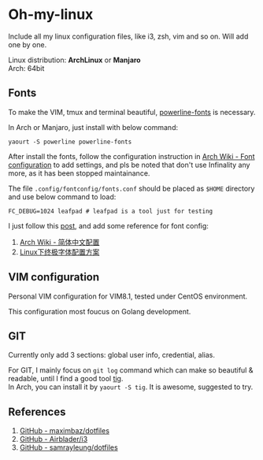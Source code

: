 # Oh-my-linux

Include all my linux configuration files, like i3, zsh, vim and so on. Will add one by one.

Linux distribution: **ArchLinux** or **Manjaro**  
Arch: 64bit

## Fonts

To make the VIM, tmux and terminal beautiful, [powerline-fonts](https://github.com/powerline/fonts) is necessary.  

In Arch or Manjaro, just install with below command:  
```shell
yaourt -S powerline powerline-fonts
```

After install the fonts, follow the configuration instruction in [Arch Wiki - Font configuration](https://wiki.archlinux.org/index.php/Font_configuration) to add settings, and pls be noted that don't use Infinality any more, as it has been stopped maintainance.

The file `.config/fontconfig/fonts.conf` should be placed as `$HOME` directory and use below command to load:  
```shell
FC_DEBUG=1024 leafpad # leafpad is a tool just for testing
```
I just follow this [post](https://unix.stackexchange.com/questions/372447/reload-settings-in-etc-fonts-conf-d), and add some reference for font config:  
1. [Arch Wiki - 简体中文配置](https://wiki.archlinux.org/index.php/Font_Configuration/Chinese_(%E7%AE%80%E4%BD%93%E4%B8%AD%E6%96%87))  
2. [Linux下终极字体配置方案](https://ohmyarch.github.io/2017/01/15/Linux%E4%B8%8B%E7%BB%88%E6%9E%81%E5%AD%97%E4%BD%93%E9%85%8D%E7%BD%AE%E6%96%B9%E6%A1%88/)  


## VIM configuration

Personal VIM configuration for VIM8.1, tested under CentOS environment.

This configuration most foucus on Golang development.

## GIT

Currently only add 3 sections: global user info, credential, alias.  

For GIT, I mainly focus on `git log` command which can make so beautiful & readable, until I find a good tool [tig](https://github.com/jonas/tig).  
In Arch, you can install it by `yaourt -S tig`. It is awesome, suggested to try.

## References

1. [GitHub - maximbaz/dotfiles](https://github.com/maximbaz/dotfiles)  
2. [GitHub - Airblader/i3](https://github.com/Airblader/i3)  
3. [GitHub - samrayleung/dotfiles](https://github.com/samrayleung/dotfiles)  

